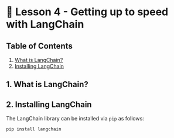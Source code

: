 # 📓 Lesson 4 - Getting up to speed with LangChain

## Table of Contents
1. [What is LangChain?](#1-what-is-langchain)
2. [Installing LangChain](#2-installing-langchain)


## 1. What is LangChain?


## 2. Installing LangChain

The LangChain library can be installed via `pip` as follows:
```python
pip install langchain
```

